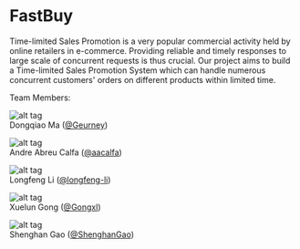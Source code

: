 # FastBuy  

Time-limited Sales Promotion is a very popular commercial activity held by online retailers in e-commerce. Providing reliable and timely responses to large scale of concurrent requests is thus crucial. Our project aims to build a Time-limited Sales Promotion System which can handle numerous concurrent customers' orders on different products within limited time.  

Team Members:  

![alt tag](https://dl.dropboxusercontent.com/u/25990563/IMG_1736.JPG)  
Dongqiao Ma ([@Geurney](https://github.com/Geurney))  

![alt tag](https://avatars3.githubusercontent.com/u/8293813?v=3&s=460)  
Andre Abreu Calfa ([@aacalfa](https://github.com/aacalfa))  

![alt tag](https://dl.dropboxusercontent.com/u/25990563/img_0118.jpg)  
Longfeng Li ([@longfeng-li](https://github.com/longfeng-li))  

![alt tag](https://dl.dropboxusercontent.com/u/98399182/IMG_1024.JPG)  
Xuelun Gong ([@Gongxl](https://github.com/Gongxl))  

![alt tag](https://photos-2.dropbox.com/t/2/AADKVWLwiJvY4TBCuDtQWjirYiQlzWDZJpHkKl0ozt5zwA/12/376474328/jpeg/32x32/1/1444636800/0/2/AppleHQ.JPG/CNiVwrMBIAEgAiADIAYgBygC/tO8dSGSa2gMrZTe2yrV0XWTLF2lS3K9mbPwkiKmOSoI?size_mode=5)  
Shenghan Gao ([@ShenghanGao](https://github.com/ShenghanGao))  

